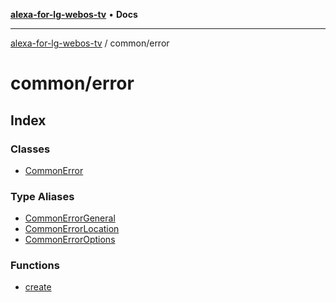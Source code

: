 [**alexa-for-lg-webos-tv**](../../README.md) • **Docs**

***

[alexa-for-lg-webos-tv](../../modules.md) / common/error

# common/error

## Index

### Classes

- [CommonError](classes/CommonError.md)

### Type Aliases

- [CommonErrorGeneral](type-aliases/CommonErrorGeneral.md)
- [CommonErrorLocation](type-aliases/CommonErrorLocation.md)
- [CommonErrorOptions](type-aliases/CommonErrorOptions.md)

### Functions

- [create](functions/create.md)
